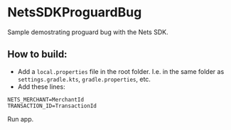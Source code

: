 # NetsSDKProguardBug
Sample demostrating proguard bug with the Nets SDK. 

## How to build: 
* Add a `local.properties` file in the root folder. I.e. in the same folder as `settings.gradle.kts`, `gradle.properties`, etc.
* Add these lines: 

```
NETS_MERCHANT=MerchantId
TRANSACTION_ID=TransactionId
```

Run app.



